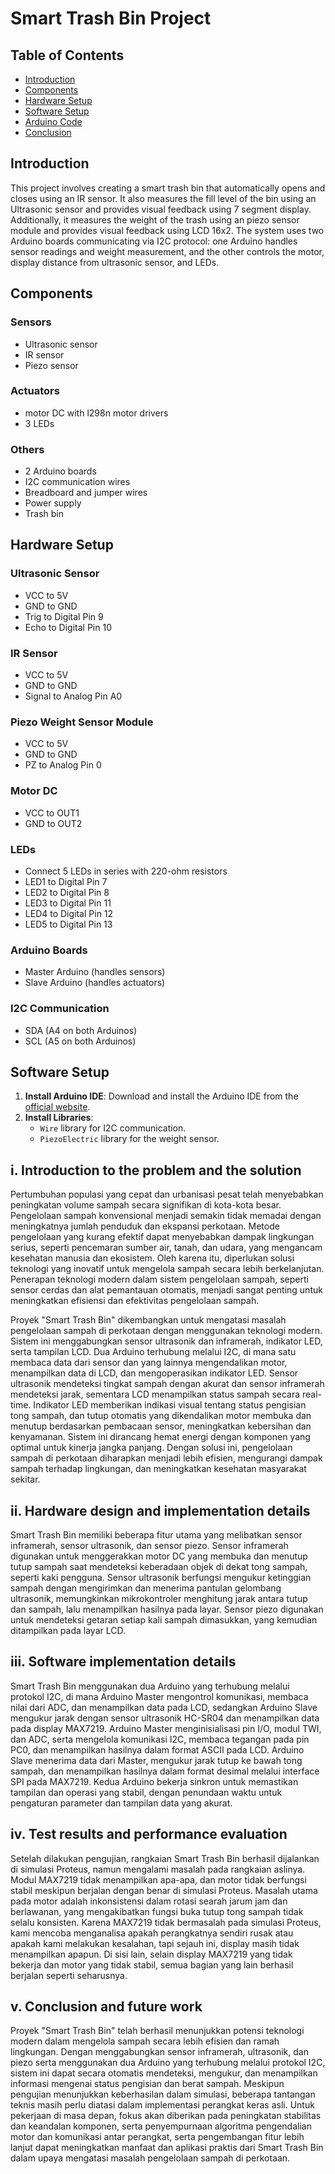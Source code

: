 # Smart Trash Bin Project

## Table of Contents
- [Introduction](#introduction)
- [Components](#components)
- [Hardware Setup](#hardware-setup)
- [Software Setup](#software-setup)
- [Arduino Code](#arduino-code)
- [Conclusion](#conclusion)

## Introduction
This project involves creating a smart trash bin that automatically opens and closes using an IR sensor. It also measures the fill level of the bin using an Ultrasonic sensor and provides visual feedback using 7 segment display. Additionally, it measures the weight of the trash using an piezo sensor module and provides visual feedback using LCD 16x2. The system uses two Arduino boards communicating via I2C protocol: one Arduino handles sensor readings and weight measurement, and the other controls the motor, display distance from ultrasonic sensor, and LEDs.

## Components
### Sensors
- Ultrasonic sensor
- IR sensor
- Piezo sensor

### Actuators
- motor DC with l298n motor drivers
- 3 LEDs

### Others
- 2 Arduino boards
- I2C communication wires
- Breadboard and jumper wires
- Power supply
- Trash bin

## Hardware Setup

### Ultrasonic Sensor
- VCC to 5V
- GND to GND
- Trig to Digital Pin 9
- Echo to Digital Pin 10

### IR Sensor
- VCC to 5V
- GND to GND
- Signal to Analog Pin A0

### Piezo Weight Sensor Module
- VCC to 5V
- GND to GND
- PZ to Analog Pin 0

### Motor DC
- VCC to OUT1
- GND to OUT2

### LEDs
- Connect 5 LEDs in series with 220-ohm resistors
- LED1 to Digital Pin 7
- LED2 to Digital Pin 8
- LED3 to Digital Pin 11
- LED4 to Digital Pin 12
- LED5 to Digital Pin 13

### Arduino Boards
- Master Arduino (handles sensors)
- Slave Arduino (handles actuators)

### I2C Communication
- SDA (A4 on both Arduinos)
- SCL (A5 on both Arduinos)

## Software Setup
1. **Install Arduino IDE**: Download and install the Arduino IDE from the [official website](https://www.arduino.cc/en/software).
2. **Install Libraries**:
   - `Wire` library for I2C communication.
   - `PiezoElectric` library for the weight sensor.

## i. Introduction to the problem and the solution
Pertumbuhan populasi yang cepat dan urbanisasi pesat telah menyebabkan peningkatan volume sampah secara signifikan di kota-kota besar. Pengelolaan sampah konvensional menjadi semakin tidak memadai dengan meningkatnya jumlah penduduk dan ekspansi perkotaan. Metode pengelolaan yang kurang efektif dapat menyebabkan dampak lingkungan serius, seperti pencemaran sumber air, tanah, dan udara, yang mengancam kesehatan manusia dan ekosistem. Oleh karena itu, diperlukan solusi teknologi yang inovatif untuk mengelola sampah secara lebih berkelanjutan. Penerapan teknologi modern dalam sistem pengelolaan sampah, seperti sensor cerdas dan alat pemantauan otomatis, menjadi sangat penting untuk meningkatkan efisiensi dan efektivitas pengelolaan sampah.

Proyek "Smart Trash Bin" dikembangkan untuk mengatasi masalah pengelolaan sampah di perkotaan dengan menggunakan teknologi modern. Sistem ini menggabungkan sensor ultrasonik dan inframerah, indikator LED, serta tampilan LCD. Dua Arduino terhubung melalui I2C, di mana satu membaca data dari sensor dan yang lainnya mengendalikan motor, menampilkan data di LCD, dan mengoperasikan indikator LED. Sensor ultrasonik mendeteksi tingkat sampah dengan akurat dan sensor inframerah mendeteksi jarak, sementara LCD menampilkan status sampah secara real-time. Indikator LED memberikan indikasi visual tentang status pengisian tong sampah, dan tutup otomatis yang dikendalikan motor membuka dan menutup berdasarkan pembacaan sensor, meningkatkan kebersihan dan kenyamanan. Sistem ini dirancang hemat energi dengan komponen yang optimal untuk kinerja jangka panjang. Dengan solusi ini, pengelolaan sampah di perkotaan diharapkan menjadi lebih efisien, mengurangi dampak sampah terhadap lingkungan, dan meningkatkan kesehatan masyarakat sekitar.

## ii. Hardware design and implementation details
Smart Trash Bin memiliki beberapa fitur utama yang melibatkan sensor inframerah, sensor ultrasonik, dan sensor piezo. Sensor inframerah digunakan untuk menggerakkan motor DC yang membuka dan menutup tutup sampah saat mendeteksi keberadaan objek di dekat tong sampah, seperti kaki pengguna. Sensor ultrasonik berfungsi mengukur ketinggian sampah dengan mengirimkan dan menerima pantulan gelombang ultrasonik, memungkinkan mikrokontroler menghitung jarak antara tutup dan sampah, lalu menampilkan hasilnya pada layar. Sensor piezo digunakan untuk mendeteksi getaran setiap kali sampah dimasukkan, yang kemudian ditampilkan pada layar LCD.

## iii. Software implementation details
Smart Trash Bin menggunakan dua Arduino yang terhubung melalui protokol I2C, di mana Arduino Master mengontrol komunikasi, membaca nilai dari ADC, dan menampilkan data pada LCD, sedangkan Arduino Slave mengukur jarak dengan sensor ultrasonik HC-SR04 dan menampilkan data pada display MAX7219. Arduino Master menginisialisasi pin I/O, modul TWI, dan ADC, serta mengelola komunikasi I2C, membaca tegangan pada pin PC0, dan menampilkan hasilnya dalam format ASCII pada LCD. Arduino Slave menerima data dari Master, mengukur jarak tutup ke bawah tong sampah, dan menampilkan hasilnya dalam format desimal melalui interface SPI pada MAX7219. Kedua Arduino bekerja sinkron untuk memastikan tampilan dan operasi yang stabil, dengan penundaan waktu untuk pengaturan parameter dan tampilan data yang akurat.

## iv. Test results and performance evaluation
Setelah dilakukan pengujian, rangkaian Smart Trash Bin berhasil dijalankan di simulasi Proteus, namun mengalami masalah pada rangkaian aslinya. Modul MAX7219 tidak menampilkan apa-apa, dan motor tidak berfungsi stabil meskipun berjalan dengan benar di simulasi Proteus. Masalah utama pada motor adalah inkonsistensi dalam rotasi searah jarum jam dan berlawanan, yang mengakibatkan fungsi buka tutup tong sampah tidak selalu konsisten. Karena MAX7219 tidak bermasalah pada simulasi Proteus, kami mencoba menganalisa apakah perangkatnya sendiri rusak atau apakah kami melakukan kesalahan, tapi sejauh ini, display masih tidak menampilkan apapun. Di sisi lain, selain display MAX7219 yang tidak bekerja dan motor yang tidak stabil, semua bagian yang lain berhasil berjalan seperti seharusnya.

## v. Conclusion and future work
Proyek "Smart Trash Bin" telah berhasil menunjukkan potensi teknologi modern dalam mengelola sampah secara lebih efisien dan ramah lingkungan. Dengan menggabungkan sensor inframerah, ultrasonik, dan piezo serta menggunakan dua Arduino yang terhubung melalui protokol I2C, sistem ini dapat secara otomatis mendeteksi, mengukur, dan menampilkan informasi mengenai status pengisian dan berat sampah. Meskipun pengujian menunjukkan keberhasilan dalam simulasi, beberapa tantangan teknis masih perlu diatasi dalam implementasi perangkat keras asli. Untuk pekerjaan di masa depan, fokus akan diberikan pada peningkatan stabilitas dan keandalan komponen, serta penyempurnaan algoritma pengendalian motor dan komunikasi antar perangkat, serta pengembangan fitur lebih lanjut dapat meningkatkan manfaat dan aplikasi praktis dari Smart Trash Bin dalam upaya mengatasi masalah pengelolaan sampah di perkotaan.
